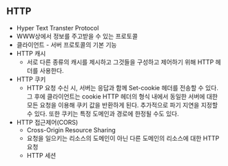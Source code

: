 ## HTTP
* Hyper Text Transter Protocol 
* WWW상에서 정보를 주고받을 수 있는 프로토콜
* 클라이언트 - 서버 프로토콜의 기본 기능
* HTTP 캐시
    * 서로 다른 종류의 캐시를 제시하고 그것들을 구성하고 제어하기 위해 HTTP 헤더를 사용한다.
* HTTP 쿠키
    * HTTP 요청 수신 시, 서버는 응답과 함께 Set-cookie 헤더를 전송할 수 있다. 그 후에 클라이언트는 cookie HTTP 헤더의 형식 내에서 동일한 서버에 대한 모든 요청을 이용해 쿠키 값을 반환하게 된다. 추가적으로 파기 지연을 지정할 수 있다. 또한 쿠키는 특정 도메인과 경로에 한정될 수도 있다.
* HTTP 접근제어(CORS)
    * Cross-Origin Resource Sharing
    * 요청을 일으키는 리소스의 도메인이 아닌 다른 도메인의 리소스에 대한 HTTP 요청
    * HTTP 세션